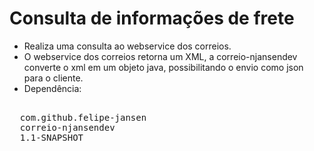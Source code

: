 # Consulta de informações de frete

- Realiza uma consulta ao webservice dos correios.
- O webservice dos correios retorna um XML, a correio-njansendev converte o xml em um objeto java, possibilitando o envio como json para o cliente.
- Dependência:

<pre>
 <dependency>
  <groupId>com.github.felipe-jansen</groupId>
  <artifactId>correio-njansendev</artifactId>
  <version>1.1-SNAPSHOT</version>
</dependency>
</pre>
